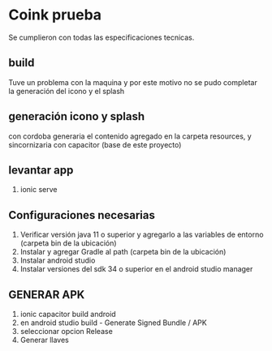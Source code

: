 
# Coink prueba

Se cumplieron con todas las especificaciones tecnicas.

## build

Tuve un problema con la maquina y por este motivo no se pudo completar la generación del icono y el splash

## generación icono y splash

con cordoba generaria el contenido agregado en la carpeta resources, y sincornizaria con capacitor (base de este proyecto)

## levantar app

1. ionic serve

## Configuraciones necesarias

1. Verificar versión java 11 o superior y agregarlo a las variables de entorno (carpeta bin de la ubicación)
2. Instalar y agregar Gradle al path (carpeta bin de la ubicación)
3. Instalar android studio
4. Instalar versiones del sdk 34 o superior en el android studio manager

## GENERAR APK

1. ionic capacitor build android
2. en android studio build - Generate Signed Bundle / APK
3. seleccionar opcion Release
4. Generar llaves
